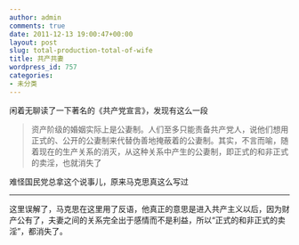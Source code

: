 ```yaml
---
author: admin
comments: true
date: 2011-12-13 19:00:47+00:00
layout: post
slug: total-production-total-of-wife
title: 共产共妻
wordpress_id: 757
categories:
- 未分类
---
```


闲着无聊读了一下著名的《共产党宣言》，发现有这么一段


> 资产阶级的婚姻实际上是公妻制。人们至多只能责备共产党人，说他们想用正式的、公开的公妻制来代替伪善地掩蔽着的公妻制。其实，不言而喻，随着现在的生产关系的消灭，从这种关系中产生的公妻制，即正式的和非正式的卖淫，也就消失了


难怪国民党总拿这个说事儿，原来马克思真这么写过

-------------------------------------------------------------------------------
这里误解了，马克思在这里用了反语，他真正的意思是进入共产主义以后，因为财产公有了，夫妻之间的关系完全出于感情而不是利益，所以“正式的和非正式的卖淫”，都消失了。
